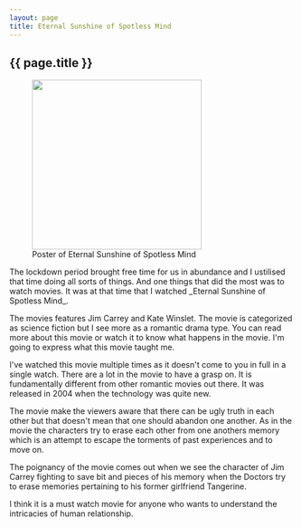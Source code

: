 ```yaml
---
layout: page
title: Eternal Sunshine of Spotless Mind
---
```

<h2 class="center">{{ page.title }}</h2>
<figure>
  <img src="https://venkatarangan.com/blog/wp-content/uploads/2019/12/eternal-sunshine-2004.jpg" class="center-image" width="300px">
  <figcaption class="center">Poster of Eternal Sunshine of Spotless Mind</figcaption>
</figure>
The lockdown period brought free time for us in abundance and I ustilised that time doing all sorts of things. And one things that did the most was to watch movies. It was at that time that I watched _Eternal Sunshine of Spotless Mind_.

The movies features Jim Carrey and Kate Winslet. The movie is categorized as science fiction but I see more as a romantic drama type. You can read more about this movie or watch it to know what happens in the movie. I'm going to express what this movie taught me.

I've watched this movie multiple times as it doesn't come to you in full in a single watch. There are a lot in the movie to have a grasp on. It is fundamentally different from other romantic movies out there. It was released in 2004 when the technology was quite new.

The movie make the viewers aware that there can be ugly truth in each other but that doesn't mean that one should abandon one another. As in the movie the characters try to erase each other from one anothers memory which is an attempt to escape the torments of past experiences and to move on.

The poignancy of the movie comes out when we see the character of Jim Carrey fighting to save bit and pieces of his memory when the Doctors try to erase memories pertaining to his former girlfriend Tangerine.

I think it is a must watch movie for anyone who wants to understand the intricacies of human relationship. 
